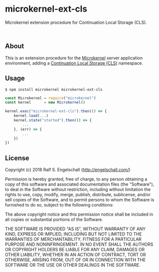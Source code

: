 
microkernel-ext-cls
===================

Microkernel extension procedure for Continuation Local Storage (CLS).

<p/>
<img src="https://nodei.co/npm/microkernel-ext-cls.png?downloads=true&stars=true" alt=""/>

<p/>
<img src="https://david-dm.org/rse/microkernel-ext-cls.png" alt=""/>

About
-----

This is an extension procedure for the
[Microkernel](http://github.com/rse/microkernel) server
application environment, adding a
[Continuation Local Storage (CLS)](https://www.npmjs.com/package/continuation-local-storage) namespace.

Usage
-----

```shell
$ npm install microkernel microkernel-ext-cls
```

```js
const Microkernel = require("microkernel")
const kernel      = new Microkernel()

kernel.exec("microkernel-ext-cls").then(() => {
    kernel.load(...)
    kernel.state("started").then(() => {
        ...
    }, (err) => {
        ...
    })
})
```

License
-------

Copyright (c) 2018 Ralf S. Engelschall (http://engelschall.com/)

Permission is hereby granted, free of charge, to any person obtaining
a copy of this software and associated documentation files (the
"Software"), to deal in the Software without restriction, including
without limitation the rights to use, copy, modify, merge, publish,
distribute, sublicense, and/or sell copies of the Software, and to
permit persons to whom the Software is furnished to do so, subject to
the following conditions:

The above copyright notice and this permission notice shall be included
in all copies or substantial portions of the Software.

THE SOFTWARE IS PROVIDED "AS IS", WITHOUT WARRANTY OF ANY KIND,
EXPRESS OR IMPLIED, INCLUDING BUT NOT LIMITED TO THE WARRANTIES OF
MERCHANTABILITY, FITNESS FOR A PARTICULAR PURPOSE AND NONINFRINGEMENT.
IN NO EVENT SHALL THE AUTHORS OR COPYRIGHT HOLDERS BE LIABLE FOR ANY
CLAIM, DAMAGES OR OTHER LIABILITY, WHETHER IN AN ACTION OF CONTRACT,
TORT OR OTHERWISE, ARISING FROM, OUT OF OR IN CONNECTION WITH THE
SOFTWARE OR THE USE OR OTHER DEALINGS IN THE SOFTWARE.


